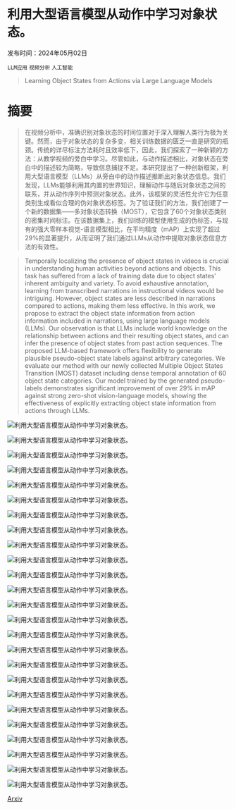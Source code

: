 # 利用大型语言模型从动作中学习对象状态。

发布时间：2024年05月02日

`LLM应用` `视频分析` `人工智能`

> Learning Object States from Actions via Large Language Models

# 摘要

> 在视频分析中，准确识别对象状态的时间位置对于深入理解人类行为极为关键。然而，由于对象状态的复杂多变，相关训练数据的匮乏一直是研究的瓶颈。传统的详尽标注方法耗时且效率低下，因此，我们探索了一种新颖的方法：从教学视频的旁白中学习。尽管如此，与动作描述相比，对象状态在旁白中的描述较为简略，导致信息捕捉不足。本研究提出了一种创新框架，利用大型语言模型（LLMs）从旁白中的动作描述推断出对象状态信息。我们发现，LLMs能够利用其内置的世界知识，理解动作与随后对象状态之间的联系，并从动作序列中预测对象状态。此外，该框架的灵活性允许它为任意类别生成看似合理的伪对象状态标签。为了验证我们的方法，我们创建了一个新的数据集——多对象状态转换（MOST），它包含了60个对象状态类别的密集时间标注。在该数据集上，我们训练的模型使用生成的伪标签，与现有的强大零样本视觉-语言模型相比，在平均精度（mAP）上实现了超过29%的显著提升，从而证明了我们通过LLMs从动作中提取对象状态信息方法的有效性。

> Temporally localizing the presence of object states in videos is crucial in understanding human activities beyond actions and objects. This task has suffered from a lack of training data due to object states' inherent ambiguity and variety. To avoid exhaustive annotation, learning from transcribed narrations in instructional videos would be intriguing. However, object states are less described in narrations compared to actions, making them less effective. In this work, we propose to extract the object state information from action information included in narrations, using large language models (LLMs). Our observation is that LLMs include world knowledge on the relationship between actions and their resulting object states, and can infer the presence of object states from past action sequences. The proposed LLM-based framework offers flexibility to generate plausible pseudo-object state labels against arbitrary categories. We evaluate our method with our newly collected Multiple Object States Transition (MOST) dataset including dense temporal annotation of 60 object state categories. Our model trained by the generated pseudo-labels demonstrates significant improvement of over 29% in mAP against strong zero-shot vision-language models, showing the effectiveness of explicitly extracting object state information from actions through LLMs.

![利用大型语言模型从动作中学习对象状态。](../../../paper_images/2405.01090/x1.png)

![利用大型语言模型从动作中学习对象状态。](../../../paper_images/2405.01090/x2.png)

![利用大型语言模型从动作中学习对象状态。](../../../paper_images/2405.01090/x3.png)

![利用大型语言模型从动作中学习对象状态。](../../../paper_images/2405.01090/x4.png)

![利用大型语言模型从动作中学习对象状态。](../../../paper_images/2405.01090/x5.png)

![利用大型语言模型从动作中学习对象状态。](../../../paper_images/2405.01090/x6.png)

![利用大型语言模型从动作中学习对象状态。](../../../paper_images/2405.01090/x7.png)

![利用大型语言模型从动作中学习对象状态。](../../../paper_images/2405.01090/x8.png)

![利用大型语言模型从动作中学习对象状态。](../../../paper_images/2405.01090/x9.png)

![利用大型语言模型从动作中学习对象状态。](../../../paper_images/2405.01090/x10.png)

![利用大型语言模型从动作中学习对象状态。](../../../paper_images/2405.01090/x11.png)

![利用大型语言模型从动作中学习对象状态。](../../../paper_images/2405.01090/x12.png)

![利用大型语言模型从动作中学习对象状态。](../../../paper_images/2405.01090/x13.png)

![利用大型语言模型从动作中学习对象状态。](../../../paper_images/2405.01090/x14.png)

![利用大型语言模型从动作中学习对象状态。](../../../paper_images/2405.01090/x15.png)

![利用大型语言模型从动作中学习对象状态。](../../../paper_images/2405.01090/x16.png)

![利用大型语言模型从动作中学习对象状态。](../../../paper_images/2405.01090/x17.png)

![利用大型语言模型从动作中学习对象状态。](../../../paper_images/2405.01090/x18.png)

![利用大型语言模型从动作中学习对象状态。](../../../paper_images/2405.01090/x19.png)

![利用大型语言模型从动作中学习对象状态。](../../../paper_images/2405.01090/x20.png)

![利用大型语言模型从动作中学习对象状态。](../../../paper_images/2405.01090/x21.png)

![利用大型语言模型从动作中学习对象状态。](../../../paper_images/2405.01090/x22.png)

![利用大型语言模型从动作中学习对象状态。](../../../paper_images/2405.01090/x23.png)

![利用大型语言模型从动作中学习对象状态。](../../../paper_images/2405.01090/x24.png)

![利用大型语言模型从动作中学习对象状态。](../../../paper_images/2405.01090/x25.png)

[Arxiv](https://arxiv.org/abs/2405.01090)
